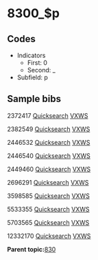 # 8300\_$p

## Codes

-   Indicators
    -   First: 0
    -   Second: \_
-   Subfield: p

## Sample bibs

2372417 [Quicksearch](https://search.library.yale.edu/catalog/2372417) [VXWS](http://prodorbis.library.yale.edu:7014/vxws/GetHoldingsService?bibId=2372417)

2382549 [Quicksearch](https://search.library.yale.edu/catalog/2382549) [VXWS](http://prodorbis.library.yale.edu:7014/vxws/GetHoldingsService?bibId=2382549)

2446532 [Quicksearch](https://search.library.yale.edu/catalog/2446532) [VXWS](http://prodorbis.library.yale.edu:7014/vxws/GetHoldingsService?bibId=2446532)

2446540 [Quicksearch](https://search.library.yale.edu/catalog/2446540) [VXWS](http://prodorbis.library.yale.edu:7014/vxws/GetHoldingsService?bibId=2446540)

2449460 [Quicksearch](https://search.library.yale.edu/catalog/2449460) [VXWS](http://prodorbis.library.yale.edu:7014/vxws/GetHoldingsService?bibId=2449460)

2696291 [Quicksearch](https://search.library.yale.edu/catalog/2696291) [VXWS](http://prodorbis.library.yale.edu:7014/vxws/GetHoldingsService?bibId=2696291)

3598585 [Quicksearch](https://search.library.yale.edu/catalog/3598585) [VXWS](http://prodorbis.library.yale.edu:7014/vxws/GetHoldingsService?bibId=3598585)

5533355 [Quicksearch](https://search.library.yale.edu/catalog/5533355) [VXWS](http://prodorbis.library.yale.edu:7014/vxws/GetHoldingsService?bibId=5533355)

5703565 [Quicksearch](https://search.library.yale.edu/catalog/5703565) [VXWS](http://prodorbis.library.yale.edu:7014/vxws/GetHoldingsService?bibId=5703565)

12332170 [Quicksearch](https://search.library.yale.edu/catalog/12332170) [VXWS](http://prodorbis.library.yale.edu:7014/vxws/GetHoldingsService?bibId=12332170)

**Parent topic:**[830](../../tags/830/830.md)

